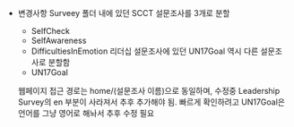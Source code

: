 
* 변경사항
  Surveey 폴더 내에 있던 SCCT 설문조사를 3개로 분할
  - SelfCheck
  - SelfAwareness
  - DifficultiesInEmotion
  리더십 설문조사에 있던 UN17Goal 역시 다른 설문조사로 분할함
  - UN17Goal

  웹페이지 접근 경로는 home/(설문조사 이름)으로 동일하며, 수정중 Leadership Survey의 en 부분이 사라져서 추후 추가해야 됨.
  빠르게 확인하려고 UN17Goal은 언어를 그냥 영어로 해놔서 추후 수정 필요

